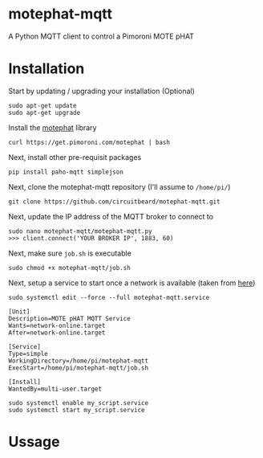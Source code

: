 # motephat-mqtt

A Python MQTT client to control a Pimoroni MOTE pHAT

# Installation

Start by updating / upgrading your installation (Optional)

    sudo apt-get update
    sudo apt-get upgrade

Install the [motephat](https://github.com/pimoroni/mote-phat) library

    curl https://get.pimoroni.com/motephat | bash

Next, install other pre-requisit packages

    pip install paho-mqtt simplejson

Next, clone the motephat-mqtt repository (I'll assume to `/home/pi/`)

    git clone https://github.com/circuitbeard/motephat-mqtt.git

Next, update the IP address of the MQTT broker to connect to

    sudo nano motephat-mqtt/motephat-mqtt.py
    >>> client.connect('YOUR BROKER IP', 1883, 60)

Next, make sure `job.sh` is executable

    sudo chmod +x motephat-mqtt/job.sh

Next, setup a service to start once a network is available (taken from [here](https://raspberrypi.stackexchange.com/questions/78991/running-a-script-after-an-internet-connection-is-established))

````
sudo systemctl edit --force --full motephat-mqtt.service
````

````
[Unit]
Description=MOTE pHAT MQTT Service
Wants=network-online.target
After=network-online.target

[Service]
Type=simple
WorkingDirectory=/home/pi/motephat-mqtt
ExecStart=/home/pi/motephat-mqtt/job.sh

[Install]
WantedBy=multi-user.target
````

````
sudo systemctl enable my_script.service
sudo systemctl start my_script.service
````

# Ussage

